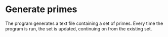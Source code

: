 # Generate primes
The program generates a text file containing a set of primes.
Every time the program is run, the set is updated, continuing on from
the existing set. 
